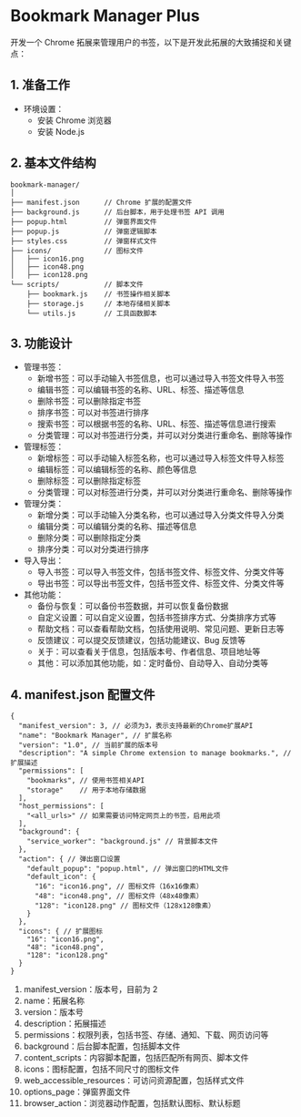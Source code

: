  
# Bookmark Manager Plus

开发一个 Chrome 拓展来管理用户的书签，以下是开发此拓展的大致捕捉和关键点：

## 1. 准备工作

- 环境设置：
  - 安装 Chrome 浏览器
  - 安装 Node.js

## 2. 基本文件结构
```
bookmark-manager/
│
├── manifest.json      // Chrome 扩展的配置文件
├── background.js      // 后台脚本，用于处理书签 API 调用
├── popup.html         // 弹窗界面文件
├── popup.js           // 弹窗逻辑脚本
├── styles.css         // 弹窗样式文件
├── icons/             // 图标文件
│   ├── icon16.png
│   ├── icon48.png
│   ├── icon128.png
└── scripts/           // 脚本文件
    ├── bookmark.js    // 书签操作相关脚本
    ├── storage.js     // 本地存储相关脚本
    └── utils.js       // 工具函数脚本
```

## 3. 功能设计

- 管理书签：
  - 新增书签：可以手动输入书签信息，也可以通过导入书签文件导入书签
  - 编辑书签：可以编辑书签的名称、URL、标签、描述等信息
  - 删除书签：可以删除指定书签
  - 排序书签：可以对书签进行排序
  - 搜索书签：可以根据书签的名称、URL、标签、描述等信息进行搜索
  - 分类管理：可以对书签进行分类，并可以对分类进行重命名、删除等操作
- 管理标签：
  - 新增标签：可以手动输入标签名称，也可以通过导入标签文件导入标签
  - 编辑标签：可以编辑标签的名称、颜色等信息
  - 删除标签：可以删除指定标签
  - 分类管理：可以对标签进行分类，并可以对分类进行重命名、删除等操作
- 管理分类：
  - 新增分类：可以手动输入分类名称，也可以通过导入分类文件导入分类
  - 编辑分类：可以编辑分类的名称、描述等信息
  - 删除分类：可以删除指定分类
  - 排序分类：可以对分类进行排序
- 导入导出：
  - 导入书签：可以导入书签文件，包括书签文件、标签文件、分类文件等
  - 导出书签：可以导出书签文件，包括书签文件、标签文件、分类文件等
- 其他功能：
  - 备份与恢复：可以备份书签数据，并可以恢复备份数据
  - 自定义设置：可以自定义设置，包括书签排序方式、分类排序方式等
  - 帮助文档：可以查看帮助文档，包括使用说明、常见问题、更新日志等
  - 反馈建议：可以提交反馈建议，包括功能建议、Bug 反馈等
  - 关于：可以查看关于信息，包括版本号、作者信息、项目地址等
  - 其他：可以添加其他功能，如：定时备份、自动导入、自动分类等

## 4. manifest.json 配置文件

```
{
  "manifest_version": 3, // 必须为3，表示支持最新的Chrome扩展API
  "name": "Bookmark Manager", // 扩展名称
  "version": "1.0", // 当前扩展的版本号
  "description": "A simple Chrome extension to manage bookmarks.", // 扩展描述
  "permissions": [
    "bookmarks", // 使用书签相关API
    "storage"    // 用于本地存储数据
  ],
  "host_permissions": [
    "<all_urls>" // 如果需要访问特定网页上的书签，启用此项
  ],
  "background": {
    "service_worker": "background.js" // 背景脚本文件
  },
  "action": { // 弹出窗口设置
    "default_popup": "popup.html", // 弹出窗口的HTML文件
    "default_icon": {
      "16": "icon16.png", // 图标文件（16x16像素）
      "48": "icon48.png", // 图标文件（48x48像素）
      "128": "icon128.png" // 图标文件（128x128像素）
    }
  },
  "icons": { // 扩展图标
    "16": "icon16.png",
    "48": "icon48.png",
    "128": "icon128.png"
  }
}

```

1. manifest_version：版本号，目前为 2
2. name：拓展名称
3. version：版本号
4. description：拓展描述
5. permissions：权限列表，包括书签、存储、通知、下载、网页访问等
6. background：后台脚本配置，包括脚本文件
7. content_scripts：内容脚本配置，包括匹配所有网页、脚本文件
8. icons：图标配置，包括不同尺寸的图标文件
9. web_accessible_resources：可访问资源配置，包括样式文件
10. options_page：弹窗界面文件
11. browser_action：浏览器动作配置，包括默认图标、默认标题